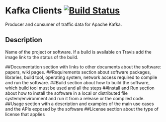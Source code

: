 Kafka Clients [![Build Status](https://travis-ci.org/luigiselmi/kafka-cleints.svg?branch=master)](https://travis-ci.org/luigiselmi/kafka-clients)
=====================
Producer and consumer of traffic data for Apache Kafka. 

## Description
Name of the project or software. If a build is available on Travis add the image link to the status of the build.

##Documentation 
section with links to other documents about the software: papers, wiki pages.
##Requirements 
section about software packages, libraries, build tool, operating system, network access required to compile and run the software.
##Build 
section about how to build the software, which build tool must be used and all the steps 
##Install and Run 
section about how to install the software in a local or distributed file system/environment and run it from a release or the compiled code. 
##Usage 
section with a description and examples of the main use cases and the APIs exposed by the software
##License 
section about the type of license that applies 
